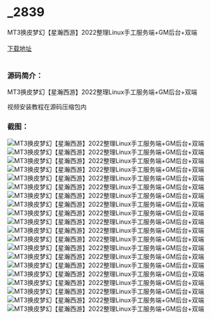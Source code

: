 # _2839
MT3换皮梦幻【星瀚西游】2022整理Linux手工服务端+GM后台+双端
<br/></br>
[下载地址](https://www.uuid2.com/2839.html "下载地址")
<br/></br>
<h3>源码简介：</h3>
<p>MT3换皮梦幻【星瀚西游】2022整理Linux手工服务端+GM后台+双端<p>
<p>视频安装教程在源码压缩包内<p>
<h3>截图：</h3>
<img src="https://www.uuid2.com/wp-content/uploads/img/202201/3174d08745.jpg" alt="MT3换皮梦幻【星瀚西游】2022整理Linux手工服务端+GM后台+双端"><img src="https://www.uuid2.com/wp-content/uploads/img/202201/2419fa7191.jpg" alt="MT3换皮梦幻【星瀚西游】2022整理Linux手工服务端+GM后台+双端"><img src="https://www.uuid2.com/wp-content/uploads/img/202201/bcc6532769.jpg" alt="MT3换皮梦幻【星瀚西游】2022整理Linux手工服务端+GM后台+双端"><img src="https://www.uuid2.com/wp-content/uploads/img/202201/0e33b35680.jpg" alt="MT3换皮梦幻【星瀚西游】2022整理Linux手工服务端+GM后台+双端"><img src="https://www.uuid2.com/wp-content/uploads/img/202201/d3d0646834.jpg" alt="MT3换皮梦幻【星瀚西游】2022整理Linux手工服务端+GM后台+双端"><img src="https://www.uuid2.com/wp-content/uploads/img/202201/861d803697.jpg" alt="MT3换皮梦幻【星瀚西游】2022整理Linux手工服务端+GM后台+双端"><img src="https://www.uuid2.com/wp-content/uploads/img/202201/b820d07950.jpg" alt="MT3换皮梦幻【星瀚西游】2022整理Linux手工服务端+GM后台+双端"><img src="https://www.uuid2.com/wp-content/uploads/img/202201/b207225149.jpg" alt="MT3换皮梦幻【星瀚西游】2022整理Linux手工服务端+GM后台+双端"><img src="https://www.uuid2.com/wp-content/uploads/img/202201/c02d208889.jpg" alt="MT3换皮梦幻【星瀚西游】2022整理Linux手工服务端+GM后台+双端"><img src="https://www.uuid2.com/wp-content/uploads/img/202201/a1a0fe6407.jpg" alt="MT3换皮梦幻【星瀚西游】2022整理Linux手工服务端+GM后台+双端"><img src="https://www.uuid2.com/wp-content/uploads/img/202201/613a0fb848.jpg" alt="MT3换皮梦幻【星瀚西游】2022整理Linux手工服务端+GM后台+双端"><img src="https://www.uuid2.com/wp-content/uploads/img/202201/26a769c120.jpg" alt="MT3换皮梦幻【星瀚西游】2022整理Linux手工服务端+GM后台+双端"><img src="https://www.uuid2.com/wp-content/uploads/img/202201/99dcc65262.jpg" alt="MT3换皮梦幻【星瀚西游】2022整理Linux手工服务端+GM后台+双端"><img src="https://www.uuid2.com/wp-content/uploads/img/202201/125a193780.jpg" alt="MT3换皮梦幻【星瀚西游】2022整理Linux手工服务端+GM后台+双端"><img src="https://www.uuid2.com/wp-content/uploads/img/202201/38cf134312.jpg" alt="MT3换皮梦幻【星瀚西游】2022整理Linux手工服务端+GM后台+双端"><img src="https://www.uuid2.com/wp-content/uploads/img/202201/33c2e18329.jpg" alt="MT3换皮梦幻【星瀚西游】2022整理Linux手工服务端+GM后台+双端"><img src="https://www.uuid2.com/wp-content/uploads/img/202201/c25c838984.jpg" alt="MT3换皮梦幻【星瀚西游】2022整理Linux手工服务端+GM后台+双端"><img src="https://www.uuid2.com/wp-content/uploads/img/202201/3ff2d3c381.jpg" alt="MT3换皮梦幻【星瀚西游】2022整理Linux手工服务端+GM后台+双端"><img src="https://www.uuid2.com/wp-content/uploads/img/202201/0769145501.jpg" alt="MT3换皮梦幻【星瀚西游】2022整理Linux手工服务端+GM后台+双端"><img src="https://www.uuid2.com/wp-content/uploads/img/202201/0e661e6936.jpg" alt="MT3换皮梦幻【星瀚西游】2022整理Linux手工服务端+GM后台+双端">
